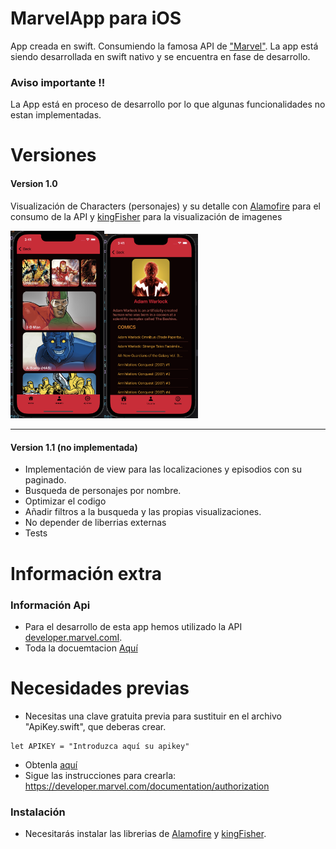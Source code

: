 # MarvelApp para iOS

App creada en swift. Consumiendo la famosa API de  ["Marvel"](https://developer.marvel.com/).
La app está siendo desarrollada en swift nativo y se encuentra en fase de desarrollo.

### Aviso importante !!
 La App está en proceso de desarrollo por lo que algunas funcionalidades no estan implementadas.

# Versiones
#### Version 1.0
Visualización de Characters (personajes) y su detalle con  [Alamofire](https://github.com/Alamofire/Alamofire) para el consumo de la API y [kingFisher](https://github.com/onevcat/Kingfisher) para la visualización de imagenes

<img src="https://github.com/Pablomarke/GitImages/blob/main/Marvel/main.png" width="150" /><img src="https://github.com/Pablomarke/GitImages/blob/main/Marvel/detalle.png" width="150" />

***
#### Version 1.1 (no implementada)
- Implementación de view para las localizaciones y episodios con su paginado.  
- Busqueda de personajes por nombre.
- Optimizar el codigo
- Añadir filtros a la busqueda y las propias visualizaciones.
- No depender de liberrias externas
- Tests

# Información extra
### Información Api

- Para el desarrollo de esta app hemos utilizado la API [developer.marvel.comI](https://developer.marvel.com/documentation/generalinfo).
- Toda la docuemtacion [Aquí](https://developer.marvel.com/documentation/getting_started)

 
# Necesidades previas 
- Necesitas una clave gratuita previa para sustituir en el archivo "ApiKey.swift", que deberas crear.
```
let APIKEY = "Introduzca aquí su apikey"
```
- Obtenla [aquí](https://developer.marvel.com/documentation/getting_started)
- Sigue las instrucciones para crearla: https://developer.marvel.com/documentation/authorization

### Instalación
- Necesitarás instalar las librerias de [Alamofire](https://github.com/Alamofire/Alamofire) y [kingFisher](https://github.com/onevcat/Kingfisher).
